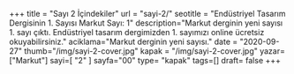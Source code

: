 +++
title = "Sayı 2 İçindekiler"
url = "sayi-2/"
seotitle = "Endüstriyel Tasarım Dergisinin 1. Sayısı Markut Sayı: 1"
description="Markut derginin yeni sayısı 1. sayı çıktı. Endüstriyel tasarım dergimizden 1. sayımızı online ücretsiz okuyabilirsiniz."
aciklama="Markut derginin yeni sayısı."
date = "2020-09-27"
thumb="/img/sayi-2-cover.jpg"
kapak = "/img/sayi-2-cover.jpg"
yazar=["Markut"]
sayi=[
"2"
]
sayfa="00"
type= "kapak"
tags=[]
draft= false
+++